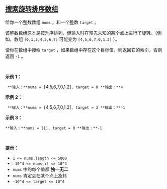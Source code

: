 ## [搜索旋转排序数组](https://leetcode-cn.com/problems/search-in-rotated-sorted-array/)

给你一个整数数组 `nums` ，和一个整数 `target` 。

该整数数组原本是按升序排列，但输入时在预先未知的某个点上进行了旋转。（例如，数组 `[0,1,2,4,5,6,7]` 可能变为 `[4,5,6,7,0,1,2]` ）。

请你在数组中搜索 `target` ，如果数组中存在这个目标值，则返回它的索引，否则返回 `-1` 。

 

**示例 1：**

`
**输入：**nums = [`4,5,6,7,0,1,2]`, target = 0
**输出：**4
`

**示例 2：**

`
**输入：**nums = [`4,5,6,7,0,1,2]`, target = 3
**输出：**-1`

**示例 3：**

`
**输入：**nums = [1], target = 0
**输出：**-1
`

 

**提示：**

*   `1 <= nums.length <= 5000`
*   `-10^4 <= nums[i] <= 10^4`
*   `nums` 中的每个值都 **独一无二**
*   `nums` 肯定会在某个点上旋转
*   `-10^4 <= target <= 10^4`
